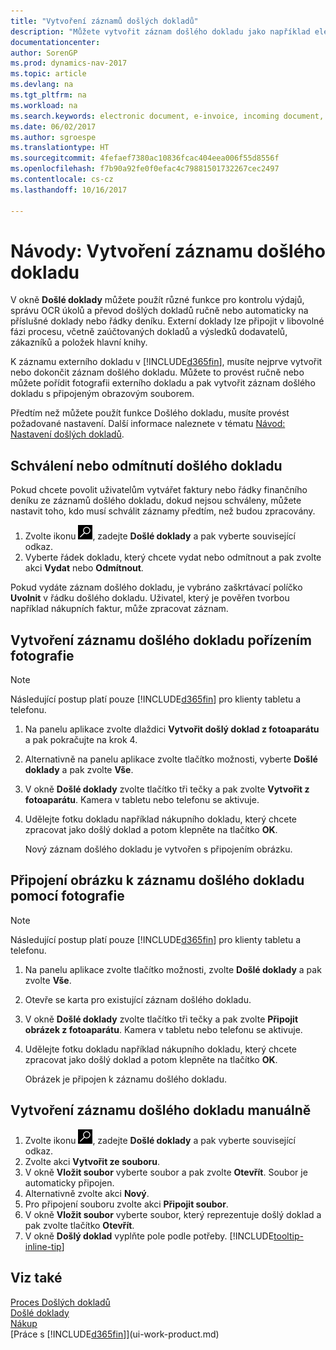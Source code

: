 ```yaml
---
title: "Vytvoření záznamů došlých dokladů"
description: "Můžete vytvořit záznam došlého dokladu jako například elektronické faktury a řízení úkolů OCR, eCommerce a výměny dokumentů."
documentationcenter: 
author: SorenGP
ms.prod: dynamics-nav-2017
ms.topic: article
ms.devlang: na
ms.tgt_pltfrm: na
ms.workload: na
ms.search.keywords: electronic document, e-invoice, incoming document, OCR, ecommerce, document exchange, import invoice
ms.date: 06/02/2017
ms.author: sgroespe
ms.translationtype: HT
ms.sourcegitcommit: 4fefaef7380ac10836fcac404eea006f55d8556f
ms.openlocfilehash: f7b90a92fe0f0efac4c79881501732267cec2497
ms.contentlocale: cs-cz
ms.lasthandoff: 10/16/2017

---
```

# <a name="how-to-create-incoming-document-records"></a>Návody: Vytvoření záznamu došlého dokladu
V okně **Došlé doklady** můžete použít různé funkce pro kontrolu výdajů, správu OCR úkolů a převod došlých dokladů ručně nebo automaticky na příslušné doklady nebo řádky deníku. Externí doklady lze připojit v libovolné fázi procesu, včetně zaúčtovaných dokladů a výsledků dodavatelů, zákazníků a položek hlavní knihy.

K záznamu externího dokladu v [!INCLUDE[d365fin](includes/d365fin_md.md)], musíte nejprve vytvořit nebo dokončit záznam došlého dokladu. Můžete to provést ručně nebo můžete pořídit fotografii externího dokladu a pak vytvořit záznam došlého dokladu s připojeným obrazovým souborem.

Předtím než můžete použít funkce Došlého dokladu, musíte provést požadované nastavení. Další informace naleznete v tématu [Návod: Nastavení došlých dokladů](across-how-setup-income-documents.md).

## <a name="to-approve-or-reject-an-incoming-document"></a>Schválení nebo odmítnutí došlého dokladu
Pokud chcete povolit uživatelům vytvářet faktury nebo řádky finančního deníku ze záznamů došlého dokladu, dokud nejsou schváleny, můžete nastavit toho, kdo musí schválit záznamy předtím, než budou zpracovány.

1. Zvolte ikonu ![Vyhledat stránku nebo sestavu](media/ui-search/search_small.png "Ikona Vyhledat stránku nebo sestavu"), zadejte **Došlé doklady** a pak vyberte související odkaz.
2. Vyberte řádek dokladu, který chcete vydat nebo odmítnout a pak zvolte akci **Vydat** nebo **Odmítnout**.

Pokud vydáte záznam došlého dokladu, je vybráno zaškrtávací políčko **Uvolnit** v řádku došlého dokladu. Uživatel, který je pověřen tvorbou například nákupních faktur, může zpracovat záznam.

## <a name="to-create-an-incoming-document-record-by-taking-a-photo"></a>Vytvoření záznamu došlého dokladu pořízením fotografie
> [!NOTE]  
>   Následující postup platí pouze [!INCLUDE[d365fin](includes/d365fin_md.md)] pro klienty tabletu a telefonu.

1. Na panelu aplikace zvolte dlaždici **Vytvořit došlý doklad z fotoaparátu** a pak pokračujte na krok 4.
2. Alternativně na panelu aplikace zvolte tlačítko možnosti, vyberte **Došlé doklady** a pak zvolte **Vše**.
3. V okně **Došlé doklady** zvolte tlačítko tři tečky a pak zvolte **Vytvořit z fotoaparátu**. Kamera v tabletu nebo telefonu se aktivuje.
4. Udělejte fotku dokladu například nákupního dokladu, který chcete zpracovat jako došlý doklad a potom klepněte na tlačítko **OK**.

    Nový záznam došlého dokladu je vytvořen s připojením obrázku.

## <a name="to-attach-an-image-to-an-incoming-document-record-by-taking-a-photo"></a>Připojení obrázku k záznamu došlého dokladu pomocí fotografie
> [!NOTE]  
>   Následující postup platí pouze [!INCLUDE[d365fin](includes/d365fin_md.md)] pro klienty tabletu a telefonu.

1. Na panelu aplikace zvolte tlačítko možnosti, zvolte **Došlé doklady** a pak zvolte **Vše**.
2. Otevře se karta pro existující záznam došlého dokladu.
3. V okně **Došlé doklady** zvolte tlačítko tři tečky a pak zvolte **Připojit obrázek z fotoaparátu**. Kamera v tabletu nebo telefonu se aktivuje.
4. Udělejte fotku dokladu například nákupního dokladu, který chcete zpracovat jako došlý doklad a potom klepněte na tlačítko **OK**.

    Obrázek je připojen k záznamu došlého dokladu.

## <a name="to-create-an-incoming-document-record-manually"></a>Vytvoření záznamu došlého dokladu manuálně
1. Zvolte ikonu ![Vyhledat stránku nebo sestavu](media/ui-search/search_small.png "Ikona Vyhledat stránku nebo sestavu"), zadejte **Došlé doklady** a pak vyberte související odkaz.
2. Zvolte akci **Vytvořit ze souboru**.  
3. V okně **Vložit soubor** vyberte soubor a pak zvolte **Otevřít**. Soubor je automaticky připojen.
4. Alternativně zvolte akci **Nový**.
5. Pro připojení souboru zvolte akci **Připojit soubor**.
6. V okně **Vložit soubor** vyberte soubor, který reprezentuje došlý doklad a pak zvolte tlačítko **Otevřít**.
7. V okně **Došlý doklad** vyplňte pole podle potřeby. [!INCLUDE[tooltip-inline-tip](includes/tooltip-inline-tip_md.md)]

## <a name="see-also"></a>Viz také
[Proces Došlých dokladů](across-process-income-documents.md)  
[Došlé doklady](across-income-documents.md)  
[Nákup](purchasing-manage-purchasing.md)  
[Práce s [!INCLUDE[d365fin](includes/d365fin_md.md)]](ui-work-product.md)

